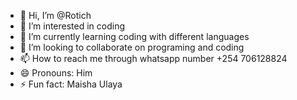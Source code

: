 - 👋 Hi, I’m @Rotich
- 👀 I’m interested in coding
- 🌱 I’m currently learning coding with different languages
- 💞️ I’m looking to collaborate on programing and coding
- 📫 How to reach me through whatsapp number +254 706128824
- 😄 Pronouns: Him
- ⚡ Fun fact: Maisha Ulaya

<!---
Rotich2263/Rotich2263 is a ✨ special ✨ repository because its `README.md` (this file) appears on your GitHub profile.
You can click the Preview link to take a look at your changes.
--->

